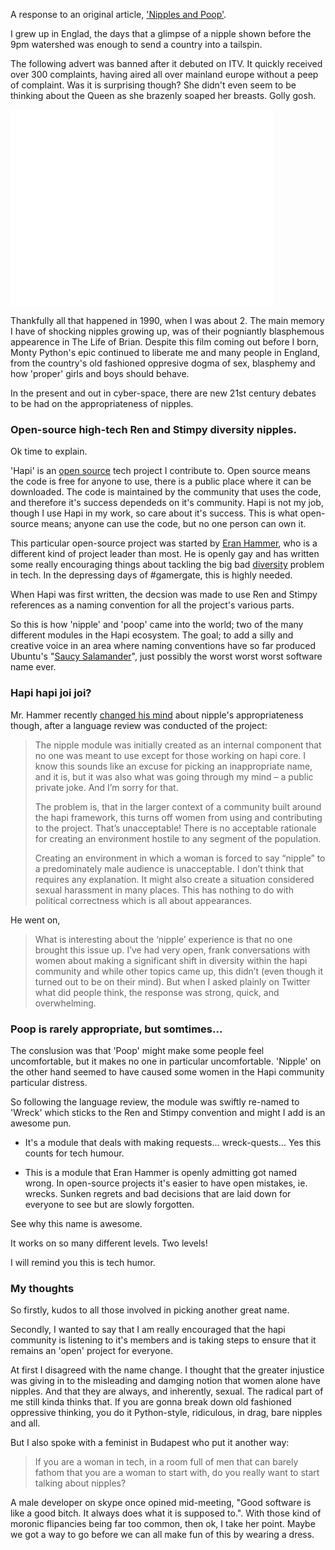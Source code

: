 A response to an original article, ['Nipples and Poop'](http://hueniverse.com/2014/08/18/nipples-and-poop/).

I grew up in Englad, the days that a glimpse of a nipple shown before the 9pm watershed was enough to send a country into a tailspin.

The following advert was banned after it debuted on ITV. It quickly received over 300 complaints, having aired all over mainland europe without a peep of complaint. Was it is surprising though? She didn't even seem to be thinking about the Queen as she brazenly soaped her breasts. Golly gosh.

<iframe width="420" height="315" src="//www.youtube.com/embed/vqv2-ISx1vU" frameborder="0" allowfullscreen></iframe>

Thankfully all that happened in 1990, when I was about 2. The main memory I have of shocking nipples growing up, was of their pogniantly blasphemous appearence in The Life of Brian. Despite this film coming out before I born, Monty Python's epic continued to liberate me and many people in England, from the country's old fashioned oppresive dogma of sex, blasphemy and how 'proper' girls and boys should behave.

In the present and out in cyber-space, there are new 21st century debates to be had on the appropriateness of nipples.

### Open-source high-tech Ren and Stimpy diversity nipples.

Ok time to explain.

'Hapi' is an [open source](http://github.com/hapijs/hapi) tech project I contribute to. Open source means the code is free for anyone to use, there is a public place where it can be downloaded. The code is maintained by the community that uses the code, and therefore it's success dependeds on it's community. Hapi is not my job, though I use Hapi in my work, so care about it's success. This is what open-source means; anyone can use the code, but no one person can own it. 

This particular open-source project was started by [Eran Hammer](), who is a different kind of project leader than most. He is openly gay and has written some really encouraging things about tackling the big bad [diversity](http://hueniverse.com/2013/07/10/diversity-2/) problem in tech. In the depressing days of #gamergate,  this is highly needed.

When Hapi was first written, the decsion was made to use Ren and Stimpy references as a naming convention for all the project's various parts.

So this is how 'nipple' and 'poop' came into the world; two of the many different modules in the Hapi ecosystem. The goal; to add a silly and creative voice in an area where naming conventions have so far produced Ubuntu's "[Saucy Salamander](https://wiki.ubuntu.com/DevelopmentCodeNames)", just possibly the worst worst worst software name ever.

### Hapi hapi joi joi?

Mr. Hammer recently [changed his mind](http://hueniverse.com/2014/08/18/nipples-and-poop/) about nipple's appropriateness though, after a language review was conducted of the project:

>The nipple module was initially created as an internal component that no one was meant to use except for those working on hapi core. I know this sounds like an excuse for picking an inappropriate name, and it is, but it was also what was going through my mind – a public private joke. And I’m sorry for that.
> 
>The problem is, that in the larger context of a community built around the hapi framework, this turns off women from using and contributing to the project. That’s unacceptable! There is no acceptable rationale for creating an environment hostile to any segment of the population.
> 
>Creating an environment in which a woman is forced to say “nipple” to a predominately male audience is unacceptable. I don’t think that requires any explanation. It might also create a situation considered sexual harassment in many places. This has nothing to do with political correctness which is all about appearances.

He went on,

>What is interesting about the ‘nipple’ experience is that no one brought this issue up. I’ve had very open, frank conversations with women about making a significant shift in diversity within the hapi community and while other topics came up, this didn’t (even though it turned out to be on their mind). But when I asked plainly on Twitter what did people think, the response was strong, quick, and overwhelming.

### Poop is rarely appropriate, but somtimes...

The conslusion was that 'Poop' might make some people feel uncomfortable, but it makes no one in particular uncomfortable. 'Nipple' on the other hand seemed to have caused some women in the Hapi community particular distress.

So following the language review, the module was swiftly re-named to 'Wreck' which sticks to the Ren and Stimpy convention and might I add is an awesome pun.

- It's a module that deals with making requests... wreck-quests... Yes this counts for tech humour.

- This is a module that Eran Hammer is openly admitting got named wrong. In open-source projects it's easier to have open mistakes, ie. wrecks. Sunken regrets and bad decisions that are laid down for everyone to see but are slowly forgotten.

See why this name is awesome.

It works on so many different levels. Two levels!

I will remind you this is tech humor.

### My thoughts

So firstly, kudos to all those involved in picking another great name.

Secondly, I wanted to say that I am really encouraged that the hapi community is listening to it's members and is taking steps to ensure that it remains an 'open' project for everyone.

At first I disagreed with the name change. I thought that the greater injustice was giving in to the misleading and damging notion that women alone have nipples. And that they are always, and inherently, sexual. The radical part of me still kinda thinks that. If you are gonna break down old fashioned oppressive thinking, you do it Python-style, ridiculous, in drag, bare nipples and all.

But I also spoke with a feminist in Budapest who put it another way:

>If you are a woman in tech, in a room full of men that can barely fathom that you are a woman to start with, do you really want to start talking about nipples?

A male developer on skype once opined mid-meeting, "Good software is like a good bitch. It always does what it is supposed to.". With those kind of moronic flipancies being far too common, then ok, I take her point. Maybe we got a way to go before we can all make fun of this by wearing a dress.


